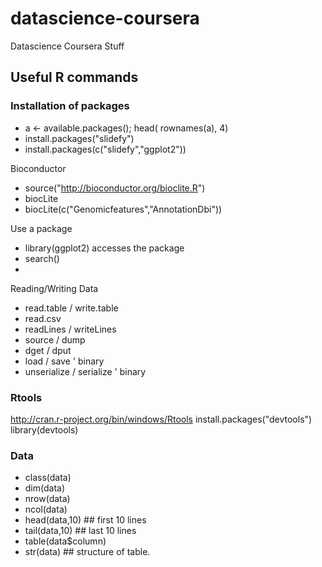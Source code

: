 # datascience-coursera
Datascience Coursera Stuff

## Useful R commands
### Installation of packages
* a <- available.packages(); head( rownames(a), 4)
* install.packages("slidefy")
* install.packages(c("slidefy","ggplot2"))
 
Bioconductor
* source("http://bioconductor.org/bioclite.R")
* biocLite
* biocLite(c("Genomicfeatures","AnnotationDbi"))

Use a package
* library(ggplot2)  accesses the package
* search()
* 

Reading/Writing Data
* read.table / write.table
* read.csv
* readLines / writeLines
* source /  dump
* dget / dput
* load / save          ' binary
* unserialize / serialize    ' binary



### Rtools
http://cran.r-project.org/bin/windows/Rtools
install.packages("devtools")
library(devtools)


### Data
* class(data)
* dim(data)
* nrow(data)
* ncol(data)
* head(data,10)  ## first 10 lines
* tail(data,10)  ## last 10 lines
* table(data$column)
* str(data)    ## structure of table.




 


